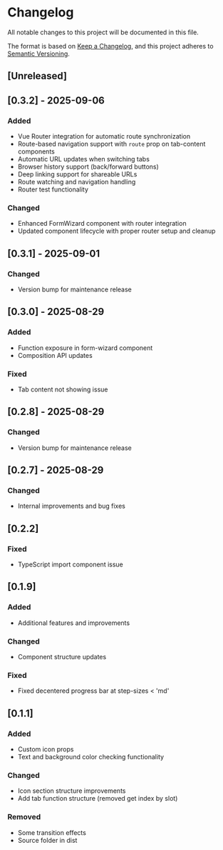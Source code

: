 # Changelog
All notable changes to this project will be documented in this file.

The format is based on [Keep a Changelog](https://keepachangelog.com/en/1.0.0/),
and this project adheres to [Semantic Versioning](https://semver.org/spec/v2.0.0.html).

## [Unreleased]

## [0.3.2] - 2025-09-06
### Added
- Vue Router integration for automatic route synchronization
- Route-based navigation support with `route` prop on tab-content components
- Automatic URL updates when switching tabs
- Browser history support (back/forward buttons)
- Deep linking support for shareable URLs
- Route watching and navigation handling
- Router test functionality

### Changed
- Enhanced FormWizard component with router integration
- Updated component lifecycle with proper router setup and cleanup

## [0.3.1] - 2025-09-01
### Changed
- Version bump for maintenance release

## [0.3.0] - 2025-08-29
### Added
- Function exposure in form-wizard component
- Composition API updates

### Fixed
- Tab content not showing issue

## [0.2.8] - 2025-08-29
### Changed
- Version bump for maintenance release

## [0.2.7] - 2025-08-29
### Changed
- Internal improvements and bug fixes

## [0.2.2]
### Fixed
- TypeScript import component issue

## [0.1.9]
### Added
- Additional features and improvements

### Changed
- Component structure updates

### Fixed
- Fixed decentered progress bar at step-sizes < 'md'

## [0.1.1]
### Added
- Custom icon props
- Text and background color checking functionality

### Changed
- Icon section structure improvements
- Add tab function structure (removed get index by slot)

### Removed
- Some transition effects
- Source folder in dist